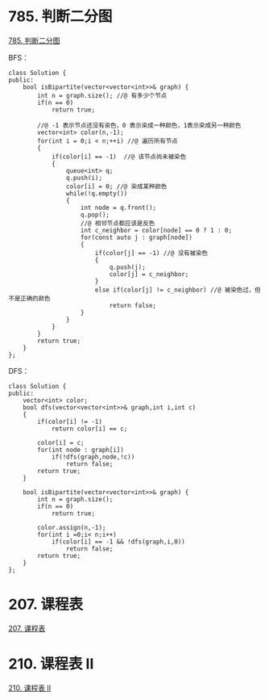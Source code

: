 # 785. 判断二分图

[785. 判断二分图](https://leetcode-cn.com/problems/is-graph-bipartite/)

BFS：

```
class Solution {
public:
    bool isBipartite(vector<vector<int>>& graph) {
		int n = graph.size(); //@ 有多少个节点
		if(n == 0)
			return true;
		
		//@ -1 表示节点还没有染色，0 表示染成一种颜色，1表示染成另一种颜色
		vector<int> color(n,-1);
		for(int i = 0;i < n;++i) //@ 遍历所有节点
		{			
			if(color[i] == -1)  //@ 该节点尚未被染色
			{
				queue<int> q;
				q.push(i);
				color[i] = 0; //@ 染成某种颜色
				while(!q.empty())
				{
					int node = q.front();
					q.pop();
					//@ 相邻节点都应该是反色
					int c_neighbor = color[node] == 0 ? 1 : 0;
					for(const auto j : graph[node])
					{
						if(color[j] == -1) //@ 没有被染色
						{
							q.push(j);
							color[j] = c_neighbor;
						}
						else if(color[j] != c_neighbor) //@ 被染色过，但不是正确的颜色
							return false;
					}
				}
			}	
		}
		return true;
    }
};
```

DFS：

```
class Solution {
public:
	vector<int> color;
	bool dfs(vector<vector<int>>& graph,int i,int c)
	{
		if(color[i] != -1)
			return color[i] == c;
            
        color[i] = c;		
		for(int node : graph[i])
			if(!dfs(graph,node,!c))
				return false;
		return true;
 	}	
	
    bool isBipartite(vector<vector<int>>& graph) {
		int n = graph.size();
		if(n == 0)
			return true;
		
		color.assign(n,-1);
		for(int i =0;i< n;i++)
			if(color[i] == -1 && !dfs(graph,i,0))
				return false;
		return true;
    }
};
```

# 207. 课程表

[207. 课程表](https://leetcode-cn.com/problems/course-schedule/)







# 210. 课程表 II

[210. 课程表 II](https://leetcode-cn.com/problems/course-schedule-ii/)

